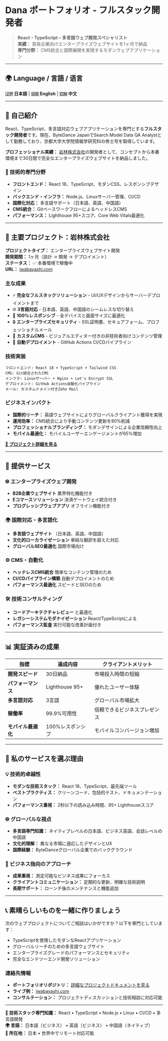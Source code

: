 # Dana ポートフォリオ - フルスタック開発者

> **React・TypeScript・多言語ウェブ開発スペシャリスト**  
> **実績：** 貿易企業向けエンタープライズウェブサイトを1ヶ月で納品  
> **専門分野：** CMS統合と国際展開を実現するモダンウェブアプリケーション

---

## 🌍 Language / 言語 / 语言
**🇯🇵 日本語** | **🇺🇸 English** | **🇨🇳 中文**

---

## 👋 自己紹介

React、TypeScript、多言語対応ウェブアプリケーションを専門とする**フルスタック開発者**です。現在、ByteDance JapanでSearch Model Data QA Analystとして勤務しており、京都大学大学院情報学研究科の修士号を取得しています。

**プロフェッショナル実績：** [岩林株式会社](https://iwabayashi.com)の開発者として、コンセプトから本番環境まで30日間で完全なエンタープライズウェブサイトを納品しました。

### 🎯 技術的専門分野
- **フロントエンド：** React 18、TypeScript、モダンCSS、レスポンシブデザイン
- **バックエンド・インフラ：** Node.js、Linuxサーバー管理、CI/CD
- **国際化対応：** 多言語サポート（日本語、英語、中国語）
- **CMS統合：** GitベースワークフローによるヘッドレスCMS
- **パフォーマンス：** Lighthouse 95+スコア、Core Web Vitals最適化

---

## 🚀 主要プロジェクト：岩林株式会社

**プロジェクトタイプ：** エンタープライズウェブサイト開発  
**開発期間：** 1ヶ月（設計 → 開発 → デプロイメント）  
**ステータス：** ✅ 本番環境で稼働中  
**URL：** [iwabayashi.com](https://iwabayashi.com)

### 主な成果
- ⚡ **完全なフルスタックソリューション** - UI/UXデザインからサーバーデプロイメントまで
- 🌐 **3言語対応** - 日本語、英語、中国語のシームレスな切り替え
- 📱 **100%レスポンシブ** - 全デバイスと画面サイズに最適化
- 🔒 **エンタープライズセキュリティ** - SSL証明書、セキュアフォーム、プロフェッショナルメール
- 📝 **カスタムCMS** - ビジュアルエディター付きの非技術者向けコンテンツ管理
- 🚀 **自動デプロイメント** - GitHub Actions CI/CDパイプライン

### 技術実装
```
フロントエンド: React 18 + TypeScript + Tailwind CSS
CMS: Git統合されたCMS
インフラ: Linuxサーバー + Nginx + Let's Encrypt SSL
デプロイメント: GitHub Actions自動化パイプライン
メール: カスタムドメイン付きZoho Mail
```

### ビジネスインパクト
- **国際的リーチ：** 英語ウェブサイトによりグローバルクライアント獲得を実現
- **運用効率：** CMS統合により手動コンテンツ更新を80%削減
- **プロフェッショナルブランディング：** モダンデザインによる企業信頼性向上
- **モバイル最適化：** モバイルユーザーエンゲージメントが65%増加

**[📂 プロジェクト詳細を見る](./iwabayashi-website/README.ja.md)**

---

## 💼 提供サービス

### 🌐 エンタープライズウェブ開発
- **B2B企業ウェブサイト** 業界特化機能付き
- **Eコマースソリューション** 決済ゲートウェイ統合付き
- **プログレッシブウェブアプリ** オフライン機能付き

### 🌍 国際対応・多言語化
- **多言語ウェブサイト** （日本語、英語、中国語）
- **文化的ローカライゼーション** 単純な翻訳を超えた対応
- **グローバルSEO最適化** 国際市場向け

### ⚙️ CMS・自動化
- **ヘッドレスCMS統合** 簡単なコンテンツ管理のため
- **CI/CDパイプライン構築** 自動デプロイメントのため
- **パフォーマンス最適化** スピードとSEOのため

### 🛠️ 技術コンサルティング
- **コードアーキテクチャレビュー** と最適化
- **レガシーシステムモダナイゼーション** React/TypeScriptによる
- **パフォーマンス監査** 実行可能な改善計画付き

---

## 📊 実証済みの成果

| 指標 | 達成内容 | クライアントメリット |
|-----|----------|-------------------|
| **開発スピード** | 30日納品 | 市場投入時間の短縮 |
| **パフォーマンス** | Lighthouse 95+ | 優れたユーザー体験 |
| **多言語対応** | 3言語 | グローバル市場拡大 |
| **稼働率** | 99.9%可用性 | 信頼できるビジネスプレゼンス |
| **モバイル最適化** | 100%レスポンシブ | モバイルコンバージョン増加 |

---

## 🎯 私のサービスを選ぶ理由

### 💡 技術的卓越性
- **モダンな技術スタック：** React 18、TypeScript、最先端ツール
- **ベストプラクティス：** クリーンコード、包括的テスト、ドキュメンテーション
- **パフォーマンス重視：** 2秒以下の読み込み時間、95+ Lighthouseスコア

### 🌐 グローバルな視点
- **多言語専門知識：** ネイティブレベルの日本語、ビジネス英語、会話レベルの中国語
- **文化的理解：** 異なる市場に適応したデザインとUX
- **国際経験：** ByteDanceグローバル企業でのバックグラウンド

### 🚀 ビジネス指向のアプローチ
- **成果重視：** 測定可能なビジネス成果にフォーカス
- **クライアントコミュニケーション：** 定期的な更新、明確な技術説明
- **長期サポート：** ローンチ後のメンテナンスと機能追加

---

## 📞 素晴らしいものを一緒に作りましょう

次のウェブプロジェクトについてご相談はいかがですか？以下を専門としています：
- TypeScriptを使用したモダンなReactアプリケーション
- グローバルリーチのための多言語ウェブサイト
- エンタープライズグレードのパフォーマンスとセキュリティ
- 完全なエンドツーエンド開発ソリューション

### 連絡先情報
- **ポートフォリオリポジトリ：** [詳細なプロジェクトドキュメントを見る](./iwabayashi-website/)
- **ライブ例：** [iwabayashi.com](https://iwabayashi.com)
- **コンサルテーション：** プロジェクトディスカッションと技術相談に対応可能

---

**🔧 技術スタック専門知識：** React • TypeScript • Node.js • Linux • CI/CD • 多言語開発  
**🌍 言語：** 日本語（ビジネス） • 英語（ビジネス） • 中国語（ネイティブ）  
**📍 所在地：** 日本 • 世界中でリモート対応可能
